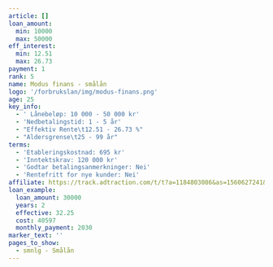 ```yaml
---
article: []
loan_amount:
  min: 10000
  max: 50000
eff_interest:
  min: 12.51
  max: 26.73
payment: 1
rank: 5
name: Modus finans - smålån
logo: '/forbrukslan/img/modus-finans.png'
age: 25
key_info:
  - ' Lånebeløp: 10 000 - 50 000 kr'
  - 'Nedbetalingstid: 1 - 5 år'
  - "Effektiv Rente\t12.51 - 26.73 %"
  - "Aldersgrense\t25 - 99 år"
terms:
  - 'Etableringskostnad: 695 kr'
  - 'Inntektskrav: 120 000 kr'
  - 'Godtar betalingsanmerkninger: Nei'
  - 'Rentefritt for nye kunder: Nei'
affiliate: https://track.adtraction.com/t/t?a=1184803086&as=1560627241&t=2&tk=1
loan_example:
  loan_amount: 30000
  years: 2
  effective: 32.25
  cost: 40597
  monthly_payment: 2030
marker_text: ''
pages_to_show:
  - smnlg - Smålån
---
```

